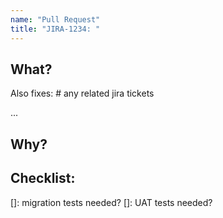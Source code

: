 ```yaml
---
name: "Pull Request"
title: "JIRA-1234: "
---
```


## What?

Also fixes: # any related jira tickets

...

## Why?


## Checklist:
[]: migration tests needed?
[]: UAT tests needed?
